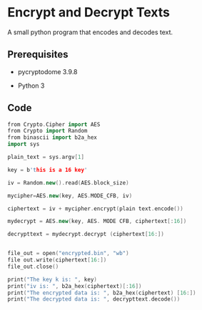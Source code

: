 # Encrypt and Decrypt Texts

A small python program that encodes and decodes text.

## Prerequisites

- pycryptodome 3.9.8

- Python 3

## Code
```ino
from Crypto.Cipher import AES
from Crypto import Random 
from binascii import b2a_hex
import sys

plain_text = sys.argv[1]

key = b'this is a 16 key'

iv = Random.new().read(AES.block_size)

mycipher=AES.new(key, AES.MODE_CFB, iv)

ciphertext = iv + mycipher.encrypt(plain text.encode())

mydecrypt = AES.new(key, AES. MODE CFB, ciphertext[:16])

decrypttext = mydecrypt.decrypt (ciphertext[16:])


file_out = open("encrypted.bin", "wb") 
file out.write(ciphertext[16:])
file_out.close()

print("The key k is: ", key)
print("iv is: ", b2a_hex(ciphertext)[:16])
print("The encrypted data is: ", b2a_hex(ciphertext) [16:])
print("The decrypted data is: ", decrypttext.decode())

```